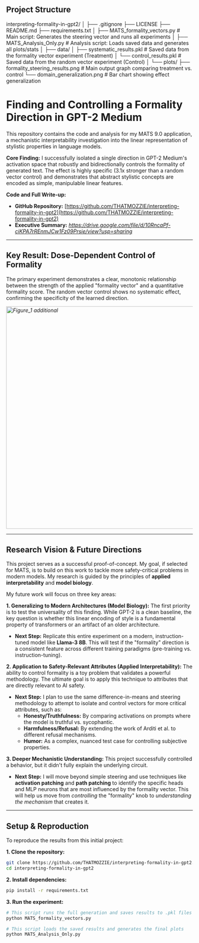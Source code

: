## Project Structure
interpreting-formality-in-gpt2/
│
├── .gitignore
├── LICENSE
├── README.md
├── requirements.txt
│
├── MATS_formality_vectors.py # Main script: Generates the steering vector and runs all experiments
│
├── MATS_Analysis_Only.py # Analysis script: Loads saved data and generates all plots/stats
│
├── data/
│ ├── systematic_results.pkl # Saved data from the formality vector experiment (Treatment)
│ └── control_results.pkl # Saved data from the random vector experiment (Control)
│
└── plots/
├── formality_steering_results.png # Main output graph comparing treatment vs. control
└── domain_generalization.png # Bar chart showing effect generalization

# **Finding and Controlling a Formality Direction in GPT-2 Medium**

This repository contains the code and analysis for my MATS 9.0 application, a mechanistic interpretability investigation into the linear representation of stylistic properties in language models.

**Core Finding:** I successfully isolated a single direction in GPT-2 Medium's activation space that robustly and bidirectionally controls the formality of generated text. The effect is highly specific (3.1x stronger than a random vector control) and demonstrates that abstract stylistic concepts are encoded as simple, manipulable linear features.

**Code and Full Write-up:**
*   **GitHub Repository:** [https://github.com/THATMOZZIE/interpreting-formality-in-gpt2](https://github.com/THATMOZZIE/interpreting-formality-in-gpt2)
*   **Executive Summary:** *https://drive.google.com/file/d/10RncaPf-ciKPA7rREnmJCw1Fz09Prsie/view?usp=sharing*

---

## Key Result: Dose-Dependent Control of Formality

The primary experiment demonstrates a clear, monotonic relationship between the strength of the applied "formality vector" and a quantitative formality score. The random vector control shows no systematic effect, confirming the specificity of the learned direction.

*<img width="1000" height="600" alt="Figure_1 additional" src="https://github.com/user-attachments/assets/e87ad9a6-6643-40ad-942c-eaac8fde1866" />*

---

## Research Vision & Future Directions

This project serves as a successful proof-of-concept. My goal, if selected for MATS, is to build on this work to tackle more safety-critical problems in modern models. My research is guided by the principles of **applied interpretability** and **model biology**.

My future work will focus on three key areas:

**1. Generalizing to Modern Architectures (Model Biology):**
The first priority is to test the universality of this finding. While GPT-2 is a clean baseline, the key question is whether this linear encoding of style is a fundamental property of transformers or an artifact of an older architecture.
*   **Next Step:** Replicate this entire experiment on a modern, instruction-tuned model like **Llama-3 8B**. This will test if the "formality" direction is a consistent feature across different training paradigms (pre-training vs. instruction-tuning).

**2. Application to Safety-Relevant Attributes (Applied Interpretability):**
The ability to control formality is a toy problem that validates a powerful methodology. The ultimate goal is to apply this technique to attributes that are directly relevant to AI safety.
*   **Next Step:** I plan to use the same difference-in-means and steering methodology to attempt to isolate and control vectors for more critical attributes, such as:
    *   **Honesty/Truthfulness:** By comparing activations on prompts where the model is truthful vs. sycophantic.
    *   **Harmfulness/Refusal:** By extending the work of Arditi et al. to different refusal mechanisms.
    *   **Humor:** As a complex, nuanced test case for controlling subjective properties.

**3. Deeper Mechanistic Understanding:**
This project successfully controlled a behavior, but it didn't fully explain the underlying circuit.
*   **Next Step:** I will move beyond simple steering and use techniques like **activation patching** and **path patching** to identify the specific heads and MLP neurons that are most influenced by the formality vector. This will help us move from *controlling* the "formality" knob to *understanding the mechanism* that creates it.

---

## Setup & Reproduction

To reproduce the results from this initial project:

**1. Clone the repository:**
```bash
git clone https://github.com/THATMOZZIE/interpreting-formality-in-gpt2.git
cd interpreting-formality-in-gpt2
```

**2. Install dependencies:**
```bash
pip install -r requirements.txt
```

**3. Run the experiment:**
```bash
# This script runs the full generation and saves results to .pkl files
python MATS_formality_vectors.py

# This script loads the saved results and generates the final plots
python MATS_Analysis_Only.py
```
